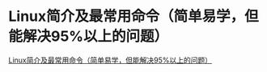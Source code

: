 # Linux简介及最常用命令（简单易学，但能解决95%以上的问题）

[Linux简介及最常用命令（简单易学，但能解决95%以上的问题）](https://blog.csdn.net/xulong_08/article/details/81463054)
